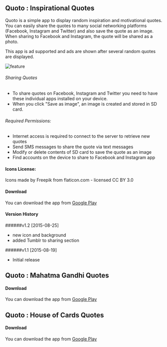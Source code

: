 ## Quoto : Inspirational Quotes 
Quoto is a simple app to display random inspiration and motivational quotes. You can easily share the quotes to many social networking platforms (Facebook, Instagram and Twitter) and also save the quote as an image. When sharing to Facebook and Instagram, the quote will be shared as a photo.

This app is ad supported and ads are shown after several random quotes are displayed.

![feature](https://raw.githubusercontent.com/dolatabadi/android/master/Quoto/screenshots/feature.png)

###### Sharing Quotes
- To share quotes on Facebook, Instagram and Twitter you need to have these individual apps installed on your device.
- When you click "Save as image", an image is created and stored in SD card.

###### Required Permissions:
- Internet access is required to connect to the server to retrieve new quotes
- Send SMS messages to share the quote via text messages 
- Modify or delete contents of SD card to save the quote as an image 
- Find accounts on the device to share to Facebook and Instagram app

#### Icons License:
Icons made by Freepik from flaticon.com - licensed CC BY 3.0

#### Download
You can download the app from [Google Play](https://play.google.com/store/apps/details?id=com.dolatabadi.quoto)

#### Version History

######v1.2 [2015-08-25]
- new icon and background
- added Tumblr to sharing section

######v1.1 [2015-08-19]
- Initial release

## Quoto : Mahatma Gandhi Quotes
#### Download
You can download the app from [Google Play](https://play.google.com/store/apps/details?id=com.dolatabadi.quoto.gandhi)

## Quoto : House of Cards Quotes
#### Download
You can download the app from [Google Play](https://play.google.com/store/apps/details?id=com.dolatabadi.houseofcards)

